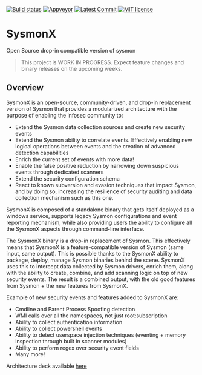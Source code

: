 [![Build status](https://ci.appveyor.com/api/projects/status/5jkfbf61yakm7ssl?svg=true)](https://ci.appveyor.com/project/marcosd4h/sysmonx)
[![Appveyor](https://badgen.net/appveyor/ci/marcosd4h/sysmonx)](https://ci.appveyor.com/project/marcosd4h/sysmonx)
[![Latest Commit](https://badgen.net/github/last-commit/marcosd4h/sysmonx)](https://github.com/marcosd4h/sysmonx/commits/master)
[![MIT license](https://badgen.net/badge/license/MIT/blue)](http://opensource.org/licenses/MIT)

# SysmonX
Open Source drop-in compatible version of sysmon
>  This project is WORK IN PROGRESS. Expect feature changes and binary releases on the upcoming weeks.


## Overview
SysmonX is an open-source, community-driven, and drop-in replacement version of Sysmon that provides a modularized architecture with the purpose of enabling the infosec community to:

- Extend the Sysmon data collection sources and create new security events 
- Extend the Sysmon ability to correlate events. Effectively enabling new logical operations between events and the creation of  advanced detection capabilities 
- Enrich the current set of events with more data! 
- Enable the false positive reduction by narrowing down   suspicious events through dedicated scanners 
- Extend the security configuration schema 
- React to known subversion and evasion techniques that impact Sysmon, and by doing so, increasing the resilience of security auditing and data collection mechanism such as this one.

SysmonX is composed of a standalone binary that gets itself deployed as a windows service, supports legacy Sysmon configurations and event reporting mechanism, while also providing users the ability to configure all the SysmonX aspects through command-line interface. 

The SysmonX binary is a drop-in replacement of Sysmon. This effectively means that SysmonX is a feature-compatible version of Sysmon (same input, same output). This is possible thanks to the SysmonX ability to package, deploy, manage Sysmon binaries behind the scene. SysmonX uses this to intercept data collected by Sysmon drivers, enrich them, along with the ability to create, combine, and add scanning logic on top of new security events. The result is a combined output, with the old good features from Sysmon + the new features from SysmonX.

Example of new security events and features added to SysmonX are:
- Cmdline and Parent Process Spoofing detection
- WMI calls over all the namespaces, not just root:subscription
- Ability to collect authentication information
- Ability to collect powershell events
- Ability to detect userspace injection techniques (eventing + memory inspection through built in scanner modules)
- Ability to perform regex over security event fields
- Many more!

Architecture deck available [here](https://github.com/marcosd4h/sysmonx/blob/master/docs/slides/SysmonX_Blackhat_2019.pdf)
